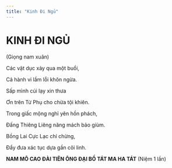 ```yaml
---
title: "Kinh Đi Ngủ"
---
```


# KINH ĐI NGỦ

(Giọng nam xuân)

<!-- ```
    Các vật dục xảy qua một buổi,

Cả hành vi lầm lỗi khôn ngừa.

    Sấp mình cúi lạy xin thưa

Ơn trên Từ Phụ cho chừa tội khiên.

    Trong giấc mộng nghỉ yên hồn phách,

Đấng Thiêng Liêng năng mách bảo giùm.

    Bồng Lai Cực Lạc chỉ chừng,

Đẩy đưa xác tục dựa gần cõi linh.
``` -->

Các vật dục xảy qua một buổi,

Cả hành vi lầm lỗi khôn ngừa.

Sấp mình cúi lạy xin thưa

Ơn trên Từ Phụ cho chừa tội khiên.

Trong giấc mộng nghỉ yên hồn phách,

Đấng Thiêng Liêng năng mách bảo giùm.

Bồng Lai Cực Lạc chỉ chừng,

Đẩy đưa xác tục dựa gần cõi linh.

**NAM MÔ CAO ĐÀI TIÊN ÔNG ĐẠI BỒ TÁT MA HA TÁT** (Niệm 1 lần)
